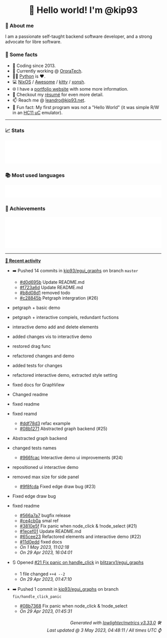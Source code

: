 <!-- README template, populated using this action:
     https://github.com/kip93/kip93/blob/main/.github/workflows/readme.yml. -->

<h1 align="center">👋 Hello world! I'm @kip93</h1> <!-- LOGIN => username -->

### 👤 About me

I am a passionate self-taught backend software developer, and a strong advocate for libre software.


### 💬 Some facts

* 📅 Coding since 2013.
* 💼 Currently working @ [OroraTech](https://ororatech.com/).
* 👨‍💻 [Python](https://github.com/search?q=user%3Akip93&l=python) is ❤️. <!-- LOGIN => username -->
* 💻 [NixOS](https://github.com/NixOS/) /
     [Awesome](https://github.com/awesomeWM/) /
     [kitty](https://github.com/kovidgoyal/kitty/) /
     [xonsh](https://github.com/xonsh/).
* 🌐 I have a [portfolio website](https://kip93.net/) with some more information.
* 📝 Checkout my [résumé](https://kip93.net/resume/) for even more detail.
* 📫 Reach me @ [leandro@kip93.net](mailto:leandro@kip93.net).
* 🎲 Fun fact: My first program was not a "Hello World" (it was simple R/W in an [HC11 µC](https://en.wikipedia.org/wiki/68HC11) emulator).


-----------------------------------------------------------------------------------------------------------------------


### 📈 Stats

![](./stats.svg)


### 📚 Most used languages <!-- by percentage, in decreasing order -->

![](./languages.svg)


### 🏅 Achievements

![](./achievements.svg)


-----------------------------------------------------------------------------------------------------------------------


**[📰 Recent activity](https://github.com/kip93)**
* ➡️ Pushed 14 commits in [kip93/egui_graphs](https://github.com/kip93/egui_graphs) on branch `master`
  * [#d0d695b](https://github.com/kip93/egui_graphs/commit/d0d695b) Update README.md
  * [#f723a6d](https://github.com/kip93/egui_graphs/commit/f723a6d) Update README.md
  * [#b8d08d1](https://github.com/kip93/egui_graphs/commit/b8d08d1) removed todo
  * [#c28845b](https://github.com/kip93/egui_graphs/commit/c28845b) Petgraph intergration (#26)

* petgraph + basic demo

* petgraph + interactive compiels, redundant fuctions

* interactive demo add and delete elements

* added changes vis to interactive demo

* restored drag func

* refactored changes and demo

* added tests for changes

* refactored interactive demo, extracted style setting

* fixed docs for GraphView

* Changed readme

* fixed readme

* fixed reamd
  * [#ddf78d3](https://github.com/kip93/egui_graphs/commit/ddf78d3) refac example
  * [#08b1271](https://github.com/kip93/egui_graphs/commit/08b1271) Abstracted graph backend (#25)

* Abstracted graph backend

* changed tests names
  * [#966fcac](https://github.com/kip93/egui_graphs/commit/966fcac) Interactive demo ui improvements (#24)

* repositioned ui interactive demo

* removed max size for side panel
  * [#9f8fcda](https://github.com/kip93/egui_graphs/commit/9f8fcda) Fixed edge draw bug (#23)

* Fixed edge draw bug

* fixed readme
  * [#566a7a7](https://github.com/kip93/egui_graphs/commit/566a7a7) bugfix release
  * [#ce4cb0a](https://github.com/kip93/egui_graphs/commit/ce4cb0a) smal ref
  * [#3810e5f](https://github.com/kip93/egui_graphs/commit/3810e5f) Fix panic when node_click &amp; !node_select (#21)
  * [#1ecef01](https://github.com/kip93/egui_graphs/commit/1ecef01) Update README.md
  * [#65cee23](https://github.com/kip93/egui_graphs/commit/65cee23) Refactored elements and interactive demo (#22)
  * [#11d0edd](https://github.com/kip93/egui_graphs/commit/11d0edd) fixed docs
  * *On 1 May 2023, 11:02:18*
  * *On 29 Apr 2023, 16:04:01*
* 🔃 Opened [#21 Fix panic on handle_click](https://github.com/blitzarx1/egui_graphs/pull/21) in [blitzarx1/egui_graphs](https://github.com/blitzarx1/egui_graphs)
  * 1 file changed `++4 --2`
  * *On 29 Apr 2023, 01:47:10*
* ➡️ Pushed 1 commit in [kip93/egui_graphs](https://github.com/kip93/egui_graphs) on branch `fix/handle_click_panic`
  * [#08b7368](https://github.com/kip93/egui_graphs/commit/08b7368) Fix panic when node_click &amp; !node_select
  * *On 29 Apr 2023, 01:45:31*
 <!-- Last activity -->


<h6 align="right"><em>
    Generated with <a href="https://github.com/lowlighter/metrics/tree/latest/">lowlighter/metrics v3.33.0</a> 🛠️<br> <!-- VERSION => MAJOR.minor.patch -->
    Last updated @ 3 May 2023, 04:48:11 / All times UTC ⌚ <!-- meta.generated => DD/MM/YYYY, hh:mm -->
</em></h6>

